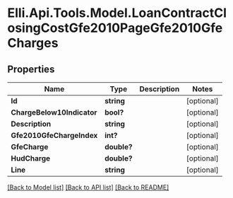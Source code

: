 # Elli.Api.Tools.Model.LoanContractClosingCostGfe2010PageGfe2010GfeCharges
## Properties

Name | Type | Description | Notes
------------ | ------------- | ------------- | -------------
**Id** | **string** |  | [optional] 
**ChargeBelow10Indicator** | **bool?** |  | [optional] 
**Description** | **string** |  | [optional] 
**Gfe2010GfeChargeIndex** | **int?** |  | [optional] 
**GfeCharge** | **double?** |  | [optional] 
**HudCharge** | **double?** |  | [optional] 
**Line** | **string** |  | [optional] 

[[Back to Model list]](../README.md#documentation-for-models) [[Back to API list]](../README.md#documentation-for-api-endpoints) [[Back to README]](../README.md)

